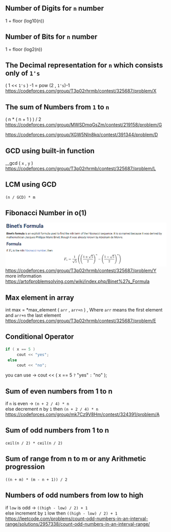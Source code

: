 ## Number of Digits for `n` number
1 + floor (log10(n))

## Number of Bits for `n` number
1 + floor (log2(n))

## The Decimal representation for `n`  which consists only of `1's`
 ( 1 << `1's` ) -1 = pow (2 , `1's`)-1  
 https://codeforces.com/group/T3p02rhrmb/contest/325687/problem/X  
 
 ## The sum of Numbers from `1` to `n`
 ( n * ( n + 1 ) ) / 2  
 https://codeforces.com/group/MWSDmqGsZm/contest/219158/problem/G
 
 https://codeforces.com/group/XGW5NIn8kq/contest/391344/problem/D

## GCD using built-in function
__gcd ( `x` ,  `y` )   
https://codeforces.com/group/T3p02rhrmb/contest/325687/problem/L
## LCM using GCD
``(n / GCD) * m``

## Fibonacci Number in o(1)
![Alt text](/images/Binet'sFormula.png)    
https://codeforces.com/group/T3p02rhrmb/contest/325687/problem/Y   
more information   
https://artofproblemsolving.com/wiki/index.php/Binet%27s_Formula

## Max element in array
 int max = *max_element ( `arr` , `arr+n` )  , Where `arr` means the first element and `arr+n` the last element  
 https://codeforces.com/group/T3p02rhrmb/contest/325687/problem/E  
 
 ## Conditional Operator
 ```c
 if ( x == 5 )  
      cout << "yes";  
  else  
      cout << "no"; 
 ```
  you can use &rarr; cout << ( x == 5  `?` "yes" `:` "no" );   
  
 ## Sum of even numbers from 1 to n
if `n` is even &rarr; ``(n + 2 / 4) * n``                  
else decrement n by `1` then ``(n + 2 / 4) * n``           
https://codeforces.com/group/mk7Cz9V8Hm/contest/324391/problem/A
 
  ## Sum of odd numbers from 1 to n
 ``ceil(n / 2) * ceil(n / 2) ``
 
 
 ## Sum of range from n to m or any Arithmetic progression
 ``((n + m) * (m - n + 1)) / 2``
 
 ## Numbers of odd numbers from low to high 
 if `low` is odd &rarr; ``((high - low) / 2) + 1``                 
 else increment by `1` low then  ``((high - low) / 2) + 1``                             
 https://leetcode.com/problems/count-odd-numbers-in-an-interval-range/solutions/2957338/count-odd-numbers-in-an-interval-range/
  

